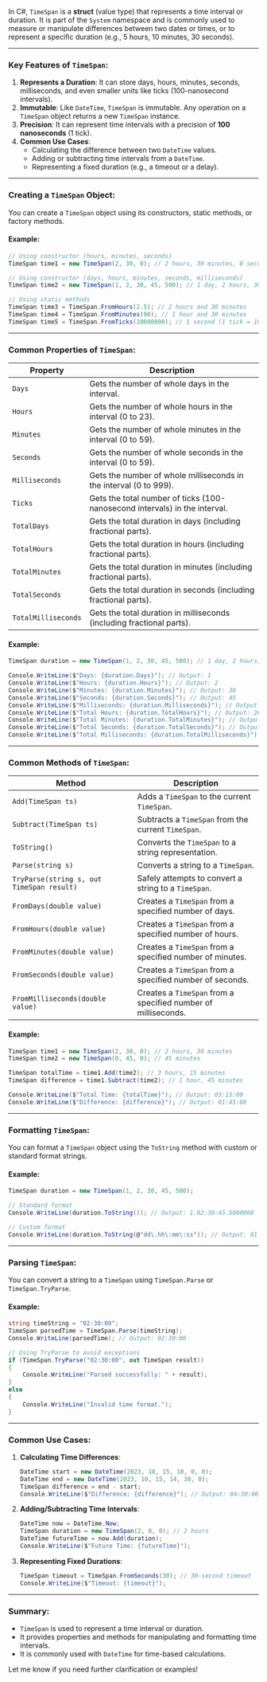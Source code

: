 In C#, `TimeSpan` is a **struct** (value type) that represents a time interval or duration. It is part of the `System` namespace and is commonly used to measure or manipulate differences between two dates or times, or to represent a specific duration (e.g., 5 hours, 10 minutes, 30 seconds).

---

### Key Features of `TimeSpan`:
1. **Represents a Duration**: It can store days, hours, minutes, seconds, milliseconds, and even smaller units like ticks (100-nanosecond intervals).
2. **Immutable**: Like `DateTime`, `TimeSpan` is immutable. Any operation on a `TimeSpan` object returns a new `TimeSpan` instance.
3. **Precision**: It can represent time intervals with a precision of **100 nanoseconds** (1 tick).
4. **Common Use Cases**:
   - Calculating the difference between two `DateTime` values.
   - Adding or subtracting time intervals from a `DateTime`.
   - Representing a fixed duration (e.g., a timeout or a delay).

---

### Creating a `TimeSpan` Object:
You can create a `TimeSpan` object using its constructors, static methods, or factory methods.

#### Example:
```csharp
// Using constructor (hours, minutes, seconds)
TimeSpan time1 = new TimeSpan(2, 30, 0); // 2 hours, 30 minutes, 0 seconds

// Using constructor (days, hours, minutes, seconds, milliseconds)
TimeSpan time2 = new TimeSpan(1, 2, 30, 45, 500); // 1 day, 2 hours, 30 minutes, 45 seconds, 500 milliseconds

// Using static methods
TimeSpan time3 = TimeSpan.FromHours(2.5); // 2 hours and 30 minutes
TimeSpan time4 = TimeSpan.FromMinutes(90); // 1 hour and 30 minutes
TimeSpan time5 = TimeSpan.FromTicks(10000000); // 1 second (1 tick = 100 nanoseconds)
```

---

### Common Properties of `TimeSpan`:
| Property          | Description                                                                 |
|-------------------|-----------------------------------------------------------------------------|
| `Days`            | Gets the number of whole days in the interval.                              |
| `Hours`           | Gets the number of whole hours in the interval (0 to 23).                   |
| `Minutes`         | Gets the number of whole minutes in the interval (0 to 59).                 |
| `Seconds`         | Gets the number of whole seconds in the interval (0 to 59).                 |
| `Milliseconds`    | Gets the number of whole milliseconds in the interval (0 to 999).           |
| `Ticks`           | Gets the total number of ticks (100-nanosecond intervals) in the interval.  |
| `TotalDays`       | Gets the total duration in days (including fractional parts).               |
| `TotalHours`      | Gets the total duration in hours (including fractional parts).              |
| `TotalMinutes`    | Gets the total duration in minutes (including fractional parts).            |
| `TotalSeconds`    | Gets the total duration in seconds (including fractional parts).            |
| `TotalMilliseconds` | Gets the total duration in milliseconds (including fractional parts).     |

#### Example:
```csharp
TimeSpan duration = new TimeSpan(1, 2, 30, 45, 500); // 1 day, 2 hours, 30 minutes, 45 seconds, 500 milliseconds

Console.WriteLine($"Days: {duration.Days}"); // Output: 1
Console.WriteLine($"Hours: {duration.Hours}"); // Output: 2
Console.WriteLine($"Minutes: {duration.Minutes}"); // Output: 30
Console.WriteLine($"Seconds: {duration.Seconds}"); // Output: 45
Console.WriteLine($"Milliseconds: {duration.Milliseconds}"); // Output: 500
Console.WriteLine($"Total Hours: {duration.TotalHours}"); // Output: 26.5125
Console.WriteLine($"Total Minutes: {duration.TotalMinutes}"); // Output: 1590.75
Console.WriteLine($"Total Seconds: {duration.TotalSeconds}"); // Output: 95445.5
Console.WriteLine($"Total Milliseconds: {duration.TotalMilliseconds}"); // Output: 95445500
```

---

### Common Methods of `TimeSpan`:
| Method                     | Description                                                                 |
|----------------------------|-----------------------------------------------------------------------------|
| `Add(TimeSpan ts)`         | Adds a `TimeSpan` to the current `TimeSpan`.                                |
| `Subtract(TimeSpan ts)`    | Subtracts a `TimeSpan` from the current `TimeSpan`.                         |
| `ToString()`               | Converts the `TimeSpan` to a string representation.                         |
| `Parse(string s)`          | Converts a string to a `TimeSpan`.                                          |
| `TryParse(string s, out TimeSpan result)` | Safely attempts to convert a string to a `TimeSpan`.                |
| `FromDays(double value)`   | Creates a `TimeSpan` from a specified number of days.                       |
| `FromHours(double value)`  | Creates a `TimeSpan` from a specified number of hours.                      |
| `FromMinutes(double value)`| Creates a `TimeSpan` from a specified number of minutes.                    |
| `FromSeconds(double value)`| Creates a `TimeSpan` from a specified number of seconds.                    |
| `FromMilliseconds(double value)` | Creates a `TimeSpan` from a specified number of milliseconds.         |

#### Example:
```csharp
TimeSpan time1 = new TimeSpan(2, 30, 0); // 2 hours, 30 minutes
TimeSpan time2 = new TimeSpan(0, 45, 0); // 45 minutes

TimeSpan totalTime = time1.Add(time2); // 3 hours, 15 minutes
TimeSpan difference = time1.Subtract(time2); // 1 hour, 45 minutes

Console.WriteLine($"Total Time: {totalTime}"); // Output: 03:15:00
Console.WriteLine($"Difference: {difference}"); // Output: 01:45:00
```

---

### Formatting `TimeSpan`:
You can format a `TimeSpan` object using the `ToString` method with custom or standard format strings.

#### Example:
```csharp
TimeSpan duration = new TimeSpan(1, 2, 30, 45, 500);

// Standard format
Console.WriteLine(duration.ToString()); // Output: 1.02:30:45.5000000

// Custom format
Console.WriteLine(duration.ToString(@"dd\.hh\:mm\:ss")); // Output: 01.02:30:45
```

---

### Parsing `TimeSpan`:
You can convert a string to a `TimeSpan` using `TimeSpan.Parse` or `TimeSpan.TryParse`.

#### Example:
```csharp
string timeString = "02:30:00";
TimeSpan parsedTime = TimeSpan.Parse(timeString);
Console.WriteLine(parsedTime); // Output: 02:30:00

// Using TryParse to avoid exceptions
if (TimeSpan.TryParse("02:30:00", out TimeSpan result))
{
    Console.WriteLine("Parsed successfully: " + result);
}
else
{
    Console.WriteLine("Invalid time format.");
}
```

---

### Common Use Cases:
1. **Calculating Time Differences**:
   ```csharp
   DateTime start = new DateTime(2023, 10, 15, 10, 0, 0);
   DateTime end = new DateTime(2023, 10, 15, 14, 30, 0);
   TimeSpan difference = end - start;
   Console.WriteLine($"Difference: {difference}"); // Output: 04:30:00
   ```

2. **Adding/Subtracting Time Intervals**:
   ```csharp
   DateTime now = DateTime.Now;
   TimeSpan duration = new TimeSpan(2, 0, 0); // 2 hours
   DateTime futureTime = now.Add(duration);
   Console.WriteLine($"Future Time: {futureTime}");
   ```

3. **Representing Fixed Durations**:
   ```csharp
   TimeSpan timeout = TimeSpan.FromSeconds(30); // 30-second timeout
   Console.WriteLine($"Timeout: {timeout}");
   ```

---

### Summary:
- `TimeSpan` is used to represent a time interval or duration.
- It provides properties and methods for manipulating and formatting time intervals.
- It is commonly used with `DateTime` for time-based calculations.

Let me know if you need further clarification or examples!
